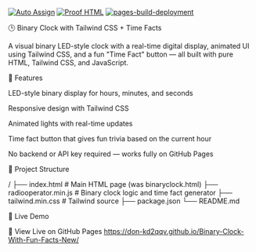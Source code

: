 [![Auto Assign](https://github.com/DON-KD2QQV/binary-clock/actions/workflows/auto-assign.yml/badge.svg?branch=main)](https://github.com/DON-KD2QQV/binary-clock/actions/workflows/auto-assign.yml)
[![Proof HTML](https://github.com/DON-KD2QQV/binary-clock/actions/workflows/proof-html.yml/badge.svg)](https://github.com/DON-KD2QQV/binary-clock/actions/workflows/proof-html.yml)
[![pages-build-deployment](https://github.com/DON-KD2QQV/binary-clock/actions/workflows/pages/pages-build-deployment/badge.svg?branch=main)](https://github.com/DON-KD2QQV/binary-clock/actions/workflows/pages/pages-build-deployment)

🕒 Binary Clock with Tailwind CSS + Time Facts

A visual binary LED-style clock with a real-time digital display, animated UI using Tailwind CSS, and a fun "Time Fact" button — all built with pure HTML, Tailwind CSS, and JavaScript.

🌟 Features

LED-style binary display for hours, minutes, and seconds

Responsive design with Tailwind CSS

Animated lights with real-time updates

Time fact button that gives fun trivia based on the current hour

No backend or API key required — works fully on GitHub Pages

📁 Project Structure

/
├── index.html          # Main HTML page (was binaryclock.html)
├── radiooperator.min.js           # Binary clock logic and time fact generator
├── tailwind.min.css      # Tailwind source
├── package.json
└── README.md

🚀 Live Demo

🔗 View Live on GitHub Pages
https://don-kd2qqv.github.io/Binary-Clock-With-Fun-Facts-New/
